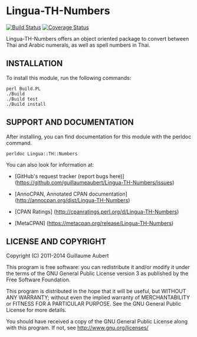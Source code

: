 Lingua-TH-Numbers
=================

[![Build Status](https://travis-ci.org/guillaumeaubert/Lingua-TH-Numbers.png?branch=master)](https://travis-ci.org/guillaumeaubert/Lingua-TH-Numbers)
[![Coverage Status](https://coveralls.io/repos/guillaumeaubert/Lingua-TH-Numbers/badge.png?branch=master)](https://coveralls.io/r/guillaumeaubert/Lingua-TH-Numbers?branch=master)

Lingua-TH-Numbers offers an object oriented package to convert between Thai and
Arabic numerals, as well as spell numbers in Thai.


INSTALLATION
------------

To install this module, run the following commands:

	perl Build.PL
	./Build
	./Build test
	./Build install


SUPPORT AND DOCUMENTATION
-------------------------

After installing, you can find documentation for this module with the
perldoc command.

	perldoc Lingua::TH::Numbers


You can also look for information at:

 * [GitHub's request tracker (report bugs here)]
   (https://github.com/guillaumeaubert/Lingua-TH-Numbers/issues)

 * [AnnoCPAN, Annotated CPAN documentation]
   (http://annocpan.org/dist/Lingua-TH-Numbers)

 * [CPAN Ratings]
   (http://cpanratings.perl.org/d/Lingua-TH-Numbers)

 * [MetaCPAN]
   (https://metacpan.org/release/Lingua-TH-Numbers)


LICENSE AND COPYRIGHT
---------------------

Copyright (C) 2011-2014 Guillaume Aubert

This program is free software: you can redistribute it and/or modify it under
the terms of the GNU General Public License version 3 as published by the Free
Software Foundation.

This program is distributed in the hope that it will be useful, but WITHOUT ANY
WARRANTY; without even the implied warranty of MERCHANTABILITY or FITNESS FOR A
PARTICULAR PURPOSE. See the GNU General Public License for more details.

You should have received a copy of the GNU General Public License along with
this program. If not, see http://www.gnu.org/licenses/

